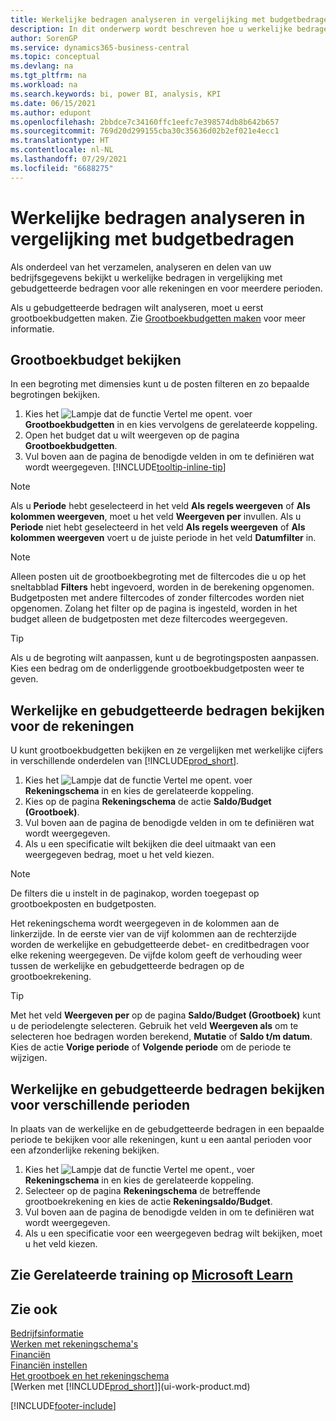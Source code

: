 ```yaml
---
title: Werkelijke bedragen analyseren in vergelijking met budgetbedragen
description: In dit onderwerp wordt beschreven hoe u werkelijke bedragen kunt analyseren ten opzichte van gebudgetteerde bedragen om uw bedrijfsgegevens te verzamelen, analyseren en delen.
author: SorenGP
ms.service: dynamics365-business-central
ms.topic: conceptual
ms.devlang: na
ms.tgt_pltfrm: na
ms.workload: na
ms.search.keywords: bi, power BI, analysis, KPI
ms.date: 06/15/2021
ms.author: edupont
ms.openlocfilehash: 2bbdce7c34160ffc1eefc7e398574db8b642b657
ms.sourcegitcommit: 769d20d299155cba30c35636d02b2ef021e4ecc1
ms.translationtype: HT
ms.contentlocale: nl-NL
ms.lasthandoff: 07/29/2021
ms.locfileid: "6688275"
---
```

# <a name="analyze-actual-amounts-versus-budgeted-amounts"></a>Werkelijke bedragen analyseren in vergelijking met budgetbedragen
Als onderdeel van het verzamelen, analyseren en delen van uw bedrijfsgegevens bekijkt u werkelijke bedragen in vergelijking met gebudgetteerde bedragen voor alle rekeningen en voor meerdere perioden.

Als u gebudgetteerde bedragen wilt analyseren, moet u eerst grootboekbudgetten maken. Zie [Grootboekbudgetten maken](finance-how-create-budgets.md) voor meer informatie.

## <a name="to-view-a-gl-budget"></a>Grootboekbudget bekijken
In een begroting met dimensies kunt u de posten filteren en zo bepaalde begrotingen bekijken.

1. Kies het ![Lampje dat de functie Vertel me opent.](media/ui-search/search_small.png "Vertel me wat u wilt doen") voer **Grootboekbudgetten** in en kies vervolgens de gerelateerde koppeling.
2. Open het budget dat u wilt weergeven op de pagina **Grootboekbudgetten**.  
3. Vul boven aan de pagina de benodigde velden in om te definiëren wat wordt weergegeven. [!INCLUDE[tooltip-inline-tip](includes/tooltip-inline-tip_md.md)]

> [!NOTE]  
>   Als u **Periode** hebt geselecteerd in het veld **Als regels weergeven** of **Als kolommen weergeven**, moet u het veld **Weergeven per** invullen. Als u **Periode** niet hebt geselecteerd in het veld **Als regels weergeven** of **Als kolommen weergeven** voert u de juiste periode in het veld **Datumfilter** in.  

> [!NOTE]  
>   Alleen posten uit de grootboekbegroting met de filtercodes die u op het sneltabblad **Filters** hebt ingevoerd, worden in de berekening opgenomen. Budgetposten met andere filtercodes of zonder filtercodes worden niet opgenomen. Zolang het filter op de pagina is ingesteld, worden in het budget alleen de budgetposten met deze filtercodes weergegeven.  

> [!TIP]  
>   Als u de begroting wilt aanpassen, kunt u de begrotingsposten aanpassen. Kies een bedrag om de onderliggende grootboekbudgetposten weer te geven.

## <a name="to-view-actual-and-budgeted-amounts-for-all-accounts"></a>Werkelijke en gebudgetteerde bedragen bekijken voor de rekeningen  
U kunt grootboekbudgetten bekijken en ze vergelijken met werkelijke cijfers in verschillende onderdelen van [!INCLUDE[prod_short](includes/prod_short.md)].

1. Kies het ![Lampje dat de functie Vertel me opent.](media/ui-search/search_small.png "Vertel me wat u wilt doen") voer **Rekeningschema** in en kies de gerelateerde koppeling.  
2. Kies op de pagina **Rekeningschema** de actie **Saldo/Budget (Grootboek)**.
3. Vul boven aan de pagina de benodigde velden in om te definiëren wat wordt weergegeven.  
4. Als u een specificatie wilt bekijken die deel uitmaakt van een weergegeven bedrag, moet u het veld kiezen.  

> [!NOTE]  
>   De filters die u instelt in de paginakop, worden toegepast op grootboekposten en budgetposten.

Het rekeningschema wordt weergegeven in de kolommen aan de linkerzijde. In de eerste vier van de vijf kolommen aan de rechterzijde worden de werkelijke en gebudgetteerde debet- en creditbedragen voor elke rekening weergegeven. De vijfde kolom geeft de verhouding weer tussen de werkelijke en gebudgetteerde bedragen op de grootboekrekening.  

> [!TIP]  
>   Met het veld **Weergeven per** op de pagina **Saldo/Budget (Grootboek)** kunt u de periodelengte selecteren. Gebruik het veld **Weergeven als** om te selecteren hoe bedragen worden berekend, **Mutatie** of **Saldo t/m datum**. Kies de actie **Vorige periode** of **Volgende periode** om de periode te wijzigen.  

## <a name="to-view-actual-and-budgeted-amounts-for-several-periods"></a>Werkelijke en gebudgetteerde bedragen bekijken voor verschillende perioden  
In plaats van de werkelijke en de gebudgetteerde bedragen in een bepaalde periode te bekijken voor alle rekeningen, kunt u een aantal perioden voor een afzonderlijke rekening bekijken.  

1. Kies het ![Lampje dat de functie Vertel me opent.](media/ui-search/search_small.png "Vertel me wat u wilt doen"), voer **Rekeningschema** in en kies de gerelateerde koppeling.  
2. Selecteer op de pagina **Rekeningschema** de betreffende grootboekrekening en kies de actie **Rekeningsaldo/Budget**.  
3. Vul boven aan de pagina de benodigde velden in om te definiëren wat wordt weergegeven.   
4. Als u een specificatie voor een weergegeven bedrag wilt bekijken, moet u het veld kiezen.  

## <a name="see-related-training-at-microsoft-learn"></a>Zie Gerelateerde training op [Microsoft Learn](/learn/modules/budgets-exchange-rates-dynamics-365-business-central/index)

## <a name="see-also"></a>Zie ook
[Bedrijfsinformatie](bi.md)  
[Werken met rekeningschema's](bi-how-work-account-schedule.md)  
[Financiën](finance.md)  
[Financiën instellen](finance-setup-finance.md)  
[Het grootboek en het rekeningschema](finance-general-ledger.md)  
[Werken met [!INCLUDE[prod_short](includes/prod_short.md)]](ui-work-product.md)  


[!INCLUDE[footer-include](includes/footer-banner.md)]